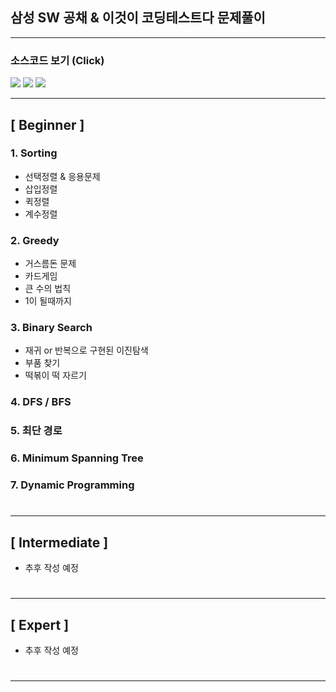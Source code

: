 ## 삼성 SW 공채 & 이것이 코딩테스트다 문제풀이

---


### 소스코드 보기 (Click) 
[<img src="https://img.shields.io/badge/C++-123456?style=flat&logo=Cplusplus&logoColor=white"/>](https://github.com/rivercity310/Samsung_Software_Test/tree/main/Cpp) [<img src="https://img.shields.io/badge/Java-red?style=flat&logo=OpenJDK&logoColor=white"/>](https://github.com/rivercity310/Samsung_Software_Test/tree/main/Java) [<img src="https://img.shields.io/badge/Python-blue?style=flat&logo=Python&logoColor=white"/>](https://github.com/rivercity310/Samsung_Software_Test/tree/main/Python)

---
## [ Beginner ]

### 1. Sorting
- 선택정렬 & 응용문제
- 삽입정렬
- 퀵정렬
- 계수정렬

### 2. Greedy
- 거스름돈 문제
- 카드게임
- 큰 수의 법칙
- 1이 될때까지

### 3. Binary Search
- 재귀 or 반복으로 구현된 이진탐색
- 부품 찾기
- 떡볶이 떡 자르기

### 4. DFS / BFS

### 5. 최단 경로

### 6. Minimum Spanning Tree

### 7. Dynamic Programming

# 

--- 

## [ Intermediate ]
- 추후 작성 예정

# 

---

## [ Expert ] 
- 추후 작성 예정

# 

---